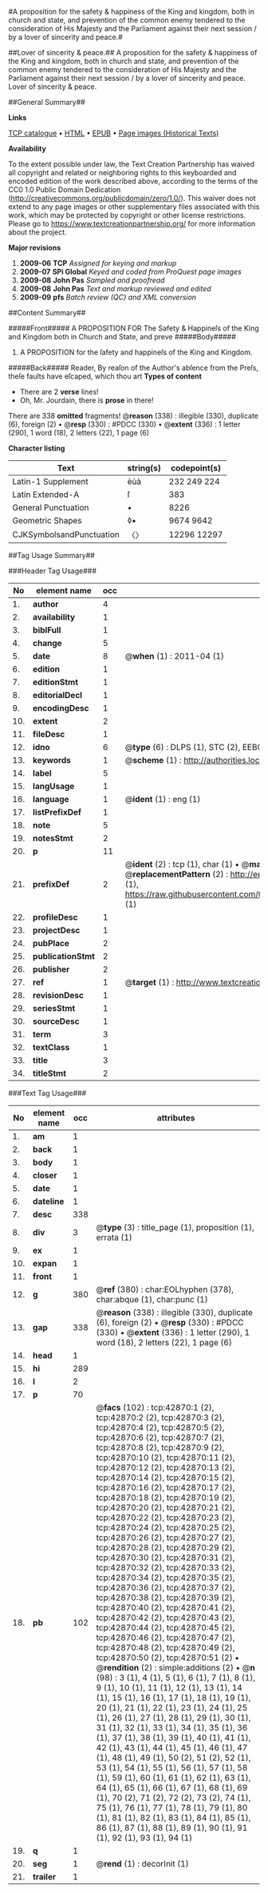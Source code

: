 #A proposition for the safety & happiness of the King and kingdom, both in church and state, and prevention of the common enemy tendered to the consideration of His Majesty and the Parliament against their next session / by a lover of sincerity and peace.#

##Lover of sincerity & peace.##
A proposition for the safety & happiness of the King and kingdom, both in church and state, and prevention of the common enemy tendered to the consideration of His Majesty and the Parliament against their next session / by a lover of sincerity and peace.
Lover of sincerity & peace.

##General Summary##

**Links**

[TCP catalogue](http://www.ota.ox.ac.uk/tcp/)  • 
[HTML](http://tei.it.ox.ac.uk/tcp/Texts-HTML/free/A46/A46777.html)  • 
[EPUB](http://tei.it.ox.ac.uk/tcp/Texts-EPUB/free/A46/A46777.epub) • 
[Page images (Historical Texts)](https://historicaltexts.jisc.ac.uk/eebo-09369839e)

**Availability**

To the extent possible under law, the Text Creation Partnership has waived all copyright and related or neighboring rights to this keyboarded and encoded edition of the work described above, according to the terms of the CC0 1.0 Public Domain Dedication (http://creativecommons.org/publicdomain/zero/1.0/). This waiver does not extend to any page images or other supplementary files associated with this work, which may be protected by copyright or other license restrictions. Please go to https://www.textcreationpartnership.org/ for more information about the project.

**Major revisions**

1. __2009-06__ __TCP__ *Assigned for keying and markup*
1. __2009-07__ __SPi Global__ *Keyed and coded from ProQuest page images*
1. __2009-08__ __John Pas__ *Sampled and proofread*
1. __2009-08__ __John Pas__ *Text and markup reviewed and edited*
1. __2009-09__ __pfs__ *Batch review (QC) and XML conversion*

##Content Summary##

#####Front#####
A PROPOSITION FOR The Safety & Happineſs of the King and Kingdom both in Church and State, and preve
#####Body#####

1. A PROPOSITION for the ſafety and happineſs of the King and Kingdom.

#####Back#####
Reader, By reaſon of the Author's abſence from the Preſs, theſe faults have eſcaped, which thou art 
**Types of content**

  * There are 2 **verse** lines!
  * Oh, Mr. Jourdain, there is **prose** in there!

There are 338 **omitted** fragments! 
 @__reason__ (338) : illegible (330), duplicate (6), foreign (2)  •  @__resp__ (330) : #PDCC (330)  •  @__extent__ (336) : 1 letter (290), 1 word (18), 2 letters (22), 1 page (6)

**Character listing**


|Text|string(s)|codepoint(s)|
|---|---|---|
|Latin-1 Supplement|èùà|232 249 224|
|Latin Extended-A|ſ|383|
|General Punctuation|•|8226|
|Geometric Shapes|◊▪|9674 9642|
|CJKSymbolsandPunctuation|〈〉|12296 12297|

##Tag Usage Summary##

###Header Tag Usage###

|No|element name|occ|attributes|
|---|---|---|---|
|1.|__author__|4||
|2.|__availability__|1||
|3.|__biblFull__|1||
|4.|__change__|5||
|5.|__date__|8| @__when__ (1) : 2011-04 (1)|
|6.|__edition__|1||
|7.|__editionStmt__|1||
|8.|__editorialDecl__|1||
|9.|__encodingDesc__|1||
|10.|__extent__|2||
|11.|__fileDesc__|1||
|12.|__idno__|6| @__type__ (6) : DLPS (1), STC (2), EEBO-CITATION (1), OCLC (1), VID (1)|
|13.|__keywords__|1| @__scheme__ (1) : http://authorities.loc.gov/ (1)|
|14.|__label__|5||
|15.|__langUsage__|1||
|16.|__language__|1| @__ident__ (1) : eng (1)|
|17.|__listPrefixDef__|1||
|18.|__note__|5||
|19.|__notesStmt__|2||
|20.|__p__|11||
|21.|__prefixDef__|2| @__ident__ (2) : tcp (1), char (1)  •  @__matchPattern__ (2) : ([0-9\-]+):([0-9IVX]+) (1), (.+) (1)  •  @__replacementPattern__ (2) : http://eebo.chadwyck.com/downloadtiff?vid=$1&page=$2 (1), https://raw.githubusercontent.com/textcreationpartnership/Texts/master/tcpchars.xml#$1 (1)|
|22.|__profileDesc__|1||
|23.|__projectDesc__|1||
|24.|__pubPlace__|2||
|25.|__publicationStmt__|2||
|26.|__publisher__|2||
|27.|__ref__|1| @__target__ (1) : http://www.textcreationpartnership.org/docs/. (1)|
|28.|__revisionDesc__|1||
|29.|__seriesStmt__|1||
|30.|__sourceDesc__|1||
|31.|__term__|3||
|32.|__textClass__|1||
|33.|__title__|3||
|34.|__titleStmt__|2||


###Text Tag Usage###

|No|element name|occ|attributes|
|---|---|---|---|
|1.|__am__|1||
|2.|__back__|1||
|3.|__body__|1||
|4.|__closer__|1||
|5.|__date__|1||
|6.|__dateline__|1||
|7.|__desc__|338||
|8.|__div__|3| @__type__ (3) : title_page (1), proposition (1), errata (1)|
|9.|__ex__|1||
|10.|__expan__|1||
|11.|__front__|1||
|12.|__g__|380| @__ref__ (380) : char:EOLhyphen (378), char:abque (1), char:punc (1)|
|13.|__gap__|338| @__reason__ (338) : illegible (330), duplicate (6), foreign (2)  •  @__resp__ (330) : #PDCC (330)  •  @__extent__ (336) : 1 letter (290), 1 word (18), 2 letters (22), 1 page (6)|
|14.|__head__|1||
|15.|__hi__|289||
|16.|__l__|2||
|17.|__p__|70||
|18.|__pb__|102| @__facs__ (102) : tcp:42870:1 (2), tcp:42870:2 (2), tcp:42870:3 (2), tcp:42870:4 (2), tcp:42870:5 (2), tcp:42870:6 (2), tcp:42870:7 (2), tcp:42870:8 (2), tcp:42870:9 (2), tcp:42870:10 (2), tcp:42870:11 (2), tcp:42870:12 (2), tcp:42870:13 (2), tcp:42870:14 (2), tcp:42870:15 (2), tcp:42870:16 (2), tcp:42870:17 (2), tcp:42870:18 (2), tcp:42870:19 (2), tcp:42870:20 (2), tcp:42870:21 (2), tcp:42870:22 (2), tcp:42870:23 (2), tcp:42870:24 (2), tcp:42870:25 (2), tcp:42870:26 (2), tcp:42870:27 (2), tcp:42870:28 (2), tcp:42870:29 (2), tcp:42870:30 (2), tcp:42870:31 (2), tcp:42870:32 (2), tcp:42870:33 (2), tcp:42870:34 (2), tcp:42870:35 (2), tcp:42870:36 (2), tcp:42870:37 (2), tcp:42870:38 (2), tcp:42870:39 (2), tcp:42870:40 (2), tcp:42870:41 (2), tcp:42870:42 (2), tcp:42870:43 (2), tcp:42870:44 (2), tcp:42870:45 (2), tcp:42870:46 (2), tcp:42870:47 (2), tcp:42870:48 (2), tcp:42870:49 (2), tcp:42870:50 (2), tcp:42870:51 (2)  •  @__rendition__ (2) : simple:additions (2)  •  @__n__ (98) : 3 (1), 4 (1), 5 (1), 6 (1), 7 (1), 8 (1), 9 (1), 10 (1), 11 (1), 12 (1), 13 (1), 14 (1), 15 (1), 16 (1), 17 (1), 18 (1), 19 (1), 20 (1), 21 (1), 22 (1), 23 (1), 24 (1), 25 (1), 26 (1), 27 (1), 28 (1), 29 (1), 30 (1), 31 (1), 32 (1), 33 (1), 34 (1), 35 (1), 36 (1), 37 (1), 38 (1), 39 (1), 40 (1), 41 (1), 42 (1), 43 (1), 44 (1), 45 (1), 46 (1), 47 (1), 48 (1), 49 (1), 50 (2), 51 (2), 52 (1), 53 (1), 54 (1), 55 (1), 56 (1), 57 (1), 58 (1), 59 (1), 60 (1), 61 (1), 62 (1), 63 (1), 64 (1), 65 (1), 66 (1), 67 (1), 68 (1), 69 (1), 70 (2), 71 (2), 72 (2), 73 (2), 74 (1), 75 (1), 76 (1), 77 (1), 78 (1), 79 (1), 80 (1), 81 (1), 82 (1), 83 (1), 84 (1), 85 (1), 86 (1), 87 (1), 88 (1), 89 (1), 90 (1), 91 (1), 92 (1), 93 (1), 94 (1)|
|19.|__q__|1||
|20.|__seg__|1| @__rend__ (1) : decorInit (1)|
|21.|__trailer__|1||
